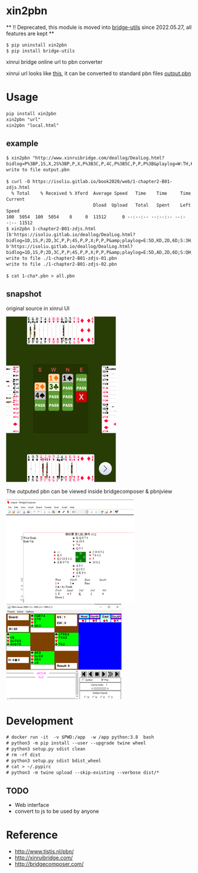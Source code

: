 # xin2pbn

** !! Deprecated, this module is moved into [bridge-utils](https://gitlab.com/xrgopher/bridge-utils) since 2022.05.27, all features are kept **

````
$ pip uninstall xin2pbn
$ pip install bridge-utils
````

xinrui bridge online url to pbn converter

xinrui url looks like [this](http://www.xinruibridge.com/deallog/DealLog.html?bidlog=P%3BP,1S,X,2S%3BP,P,X,P%3B3C,P,4C,P%3B5C,P,P,P%3B&playlog=W:TH,KH,AH,4H%3BE:TS,KS,AS,6C%3BN:3H,2H,9H,8H%3BS:TD,KD,AD,7D%3BN:3D,9D,2C,2D%3BS:3C,4C,TC,5C%3BN:6D,5D,QC,4D%3BS:7C,KC,AC,8C%3BN:&deal=T96.A62.J975.985%20KQ832.954.T.Q732%20AJ754.T8.K842.K4%20.KQJ73.AQ63.AJT6&vul=NS&dealer=E&contract=5C&declarer=S&wintrick=12&score=620&str=%E7%BE%A4%E7%BB%84IMP%E8%B5%9B%2020201121%20%E7%89%8C%E5%8F%B7%202/8&dealid=984602529&pbnid=344008254), it can be converted to standard pbn files [output.pbn](output.pbn)

# Usage

````
pip install xin2pbn
xin2pbn "url"
xin2pbn "local.html"
````

## example

````
$ xin2pbn "http://www.xinruibridge.com/deallog/DealLog.html?bidlog=P%3BP,1S,X,2S%3BP,P,X,P%3B3C,P,4C,P%3B5C,P,P,P%3B&playlog=W:TH,KH,AH,4H%3BE:TS,KS,AS,6C%3BN:3H,2H,9H,8H%3BS:TD,KD,AD,7D%3BN:3D,9D,2C,2D%3BS:3C,4C,TC,5C%3BN:6D,5D,QC,4D%3BS:7C,KC,AC,8C%3BN:&deal=T96.A62.J975.985%20KQ832.954.T.Q732%20AJ754.T8.K842.K4%20.KQJ73.AQ63.AJT6&vul=NS&dealer=E&contract=5C&declarer=S&wintrick=12&score=620&str=%E7%BE%A4%E7%BB%84IMP%E8%B5%9B%2020201121%20%E7%89%8C%E5%8F%B7%202/8&dealid=984602529&pbnid=344008254"
write to file output.pbn

$ curl -O https://isoliu.gitlab.io/book2020/web/1-chapter2-B01-zdjs.html
  % Total    % Received % Xferd  Average Speed   Time    Time     Time  Current
                                 Dload  Upload   Total   Spent    Left  Speed
100  5054  100  5054    0     0  11512      0 --:--:-- --:--:-- --:--:-- 11512
$ xin2pbn 1-chapter2-B01-zdjs.html
[b'https://isoliu.gitlab.io/deallog/DealLog.html?bidlog=1D,1S,P;2D,3C,P,P;4S,P,P,X;P,P,P&amp;playlog=E:5D,KD,2D,6D;S:3H,5H,8H,7H;N:8S,TS,AS,3D;S:4C,KC,3C,2C;W:8D,7D,2S,9D;E:8C,JC,AC,5C;W:QD,TH,5S,4D;E:6H,9H,KH,AH;N:&amp;deal=.K5.QJT832.AK976%20KQ874.AT8.76.Q53%20JT652.7642.5.T82%20A93.QJ93.AK94.J4&amp;vul=All&amp;dealer=W&amp;contract=4SX&amp;declarer=N&amp;wintrick=9&amp;score=-200&amp;str=%E9%94%A6%E6%A0%87%E8%B5%9B%20%E7%AC%AC12%E8%BD%AE%20%E7%89%8C%E5%8F%B7%204/12&amp;dealid=653117488&amp;pbnid=127397878', b'https://isoliu.gitlab.io/deallog/DealLog.html?bidlog=1D,1S,P;2D,3C,P,P;4S,P,P,X;P,P,P&amp;playlog=E:5D,AD,2D,6D;S:QH,KH,AH,7H;N:KS,2S,3S,3D;N:4S,TS,AS,8D;S:3H,5H,8H,2H;N:TH,6H,JH,7C;S:9H,6C,7D,4H;S:4C,KC,3C,2C;W:AC,5C,8C,JC;W:QD,QS,TC,4D;N:&amp;deal=.K5.QJT832.AK976%20KQ874.AT8.76.Q53%20JT652.7642.5.T82%20A93.QJ93.AK94.J4&amp;vul=All&amp;dealer=W&amp;contract=4SX&amp;declarer=N&amp;wintrick=10&amp;score=790&amp;str=%E9%94%A6%E6%A0%87%E8%B5%9B%20%E7%AC%AC12%E8%BD%AE%20%E7%89%8C%E5%8F%B7%204/12&amp;dealid=653247876&amp;pbnid=127397878']
write to file ./1-chapter2-B01-zdjs-01.pbn
write to file ./1-chapter2-B01-zdjs-02.pbn

$ cat 1-cha*.pbn > all.pbn
````

## snapshot

original source in xinrui UI

![](xinrui.png)

The outputed pbn can be viewed inside bridgecomposer & pbnjview

![](bridgecomposer.png)
![](pbnjview.png)

# Development

````
# docker run -it  -v $PWD:/app  -w /app python:3.8  bash
# python3 -m pip install --user --upgrade twine wheel
# python3 setup.py sdist clean
# rm -rf dist
# python3 setup.py sdist bdist_wheel
# cat > ~/.pypirc
# python3 -m twine upload --skip-existing --verbose dist/*
````

## TODO

* Web interface
* convert to js to be used by anyone

# Reference

* http://www.tistis.nl/pbn/
* http://xinruibridge.com/
* http://bridgecomposer.com/
